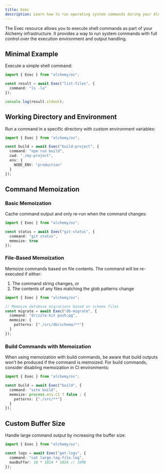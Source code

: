 ```yaml
---
title: Exec
description: Learn how to run operating system commands during your Alchemy deployments using the OS Exec provider.
---
```



The Exec resource allows you to execute shell commands as part of your Alchemy infrastructure. It provides a way to run system commands with full control over the execution environment and output handling.

## Minimal Example

Execute a simple shell command:

```ts
import { Exec } from "alchemy/os";

const result = await Exec("list-files", {
  command: "ls -la"
});

console.log(result.stdout);
```

## Working Directory and Environment

Run a command in a specific directory with custom environment variables:

```ts
import { Exec } from "alchemy/os";

const build = await Exec("build-project", {
  command: "npm run build",
  cwd: "./my-project",
  env: { 
    NODE_ENV: "production"
  }
});
```

## Command Memoization 

### Basic Memoization

Cache command output and only re-run when the command changes:

```ts
import { Exec } from "alchemy/os";

const status = await Exec("git-status", {
  command: "git status",
  memoize: true
});
```

### File-Based Memoization

Memoize commands based on file contents. The command will be re-executed if either:
1. The command string changes, or
2. The contents of any files matching the glob patterns change

```ts
import { Exec } from "alchemy/os";

// Memoize database migrations based on schema files
const migrate = await Exec("db-migrate", {
  command: "drizzle-kit push:pg",
  memoize: {
    patterns: ["./src/db/schema/**"]
  }
});
```

### Build Commands with Memoization

When using memoization with build commands, be aware that build outputs won't be produced if the command is memoized. For build commands, consider disabling memoization in CI environments:

```ts
import { Exec } from "alchemy/os";

const build = await Exec("build", {
  command: "vite build",
  memoize: process.env.CI ? false : {
    patterns: ["./src/**"]
  }
});
```

## Custom Buffer Size

Handle large command output by increasing the buffer size:

```ts
import { Exec } from "alchemy/os";

const logs = await Exec("get-logs", {
  command: "cat large-log-file.log", 
  maxBuffer: 10 * 1024 * 1024 // 10MB
});
```
